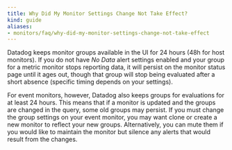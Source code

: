 ```yaml
---
title: Why Did My Monitor Settings Change Not Take Effect?
kind: guide
aliases:
- monitors/faq/why-did-my-monitor-settings-change-not-take-effect
---
```


Datadog keeps monitor groups available in the UI for 24 hours (48h for host monitors).  If you do not have *No Data* alert settings enabled and your group for a metric monitor stops reporting data, it will persist on the monitor status page until it ages out, though that group will stop being evaluated after a short absence (specific timing depends on your settings).

For event monitors, however, Datadog also keeps groups for evaluations for at least 24 hours. This means that if a monitor is updated and the groups are changed in the query, some old groups may persist. If you must change the group settings on your event monitor, you may want clone or create a new monitor to reflect your new groups.  Alternatively, you can mute them if you would like to maintain the monitor but silence any alerts that would result from the changes.
